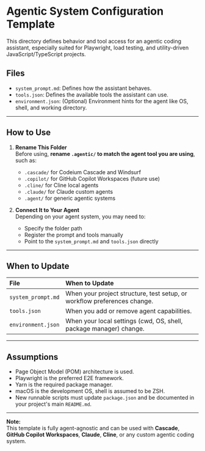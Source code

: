 # Agentic System Configuration Template

This directory defines behavior and tool access for an agentic coding assistant, especially suited for Playwright, load testing, and utility-driven JavaScript/TypeScript projects.

## Files
- `system_prompt.md`: Defines how the assistant behaves.
- `tools.json`: Defines the available tools the assistant can use.
- `environment.json`: (Optional) Environment hints for the agent like OS, shell, and working directory.

---

## How to Use

1. **Rename This Folder**  
   Before using, **rename `.agentic/` to match the agent tool you are using**, such as:
   - `.cascade/` for Codeium Cascade and Windsurf
   - `.copilot/` for GitHub Copilot Workspaces (future use)
   - `.cline/` for Cline local agents
   - `.claude/` for Claude custom agents
   - `.agent/` for generic agentic systems

2. **Connect It to Your Agent**  
   Depending on your agent system, you may need to:
   - Specify the folder path
   - Register the prompt and tools manually
   - Point to the `system_prompt.md` and `tools.json` directly

---

## When to Update

| File | When to Update |
|:-----|:---------------|
| `system_prompt.md` | When your project structure, test setup, or workflow preferences change. |
| `tools.json` | When you add or remove agent capabilities. |
| `environment.json` | When your local settings (cwd, OS, shell, package manager) change. |

---

## Assumptions
- Page Object Model (POM) architecture is used.
- Playwright is the preferred E2E framework.
- Yarn is the required package manager.
- macOS is the development OS, shell is assumed to be ZSH.
- New runnable scripts must update `package.json` and be documented in your project's main `README.md`.

---

**Note:**  
This template is fully agent-agnostic and can be used with **Cascade**, **GitHub Copilot Workspaces**, **Claude**, **Cline**, or any custom agentic coding system.
